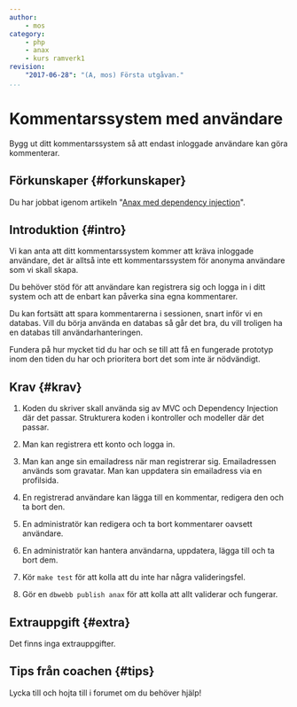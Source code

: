 ```yaml
---
author:
    - mos
category:
    - php
    - anax
    - kurs ramverk1
revision:
    "2017-06-28": "(A, mos) Första utgåvan."
...
```

Kommentarssystem med användare
===================================

Bygg ut ditt kommentarssystem så att endast inloggade användare kan göra kommenterar.

<!--more-->



Förkunskaper {#forkunskaper}
-----------------------

Du har jobbat igenom artikeln "[Anax med dependency injection](kunskap/anax-med-dependency-injection)".



Introduktion {#intro}
-----------------------

Vi kan anta att ditt kommentarssystem kommer att kräva inloggade användare, det är alltså inte ett kommentarssystem för anonyma användare som vi skall skapa.

Du behöver stöd för att användare kan registrera sig och logga in i ditt system och att de enbart kan påverka sina egna kommentarer.

Du kan fortsätt att spara kommentarerna i sessionen, snart inför vi en databas. Vill du börja använda en databas så går det bra, du vill troligen ha en databas till användarhanteringen.

Fundera på hur mycket tid du har och se till att få en fungerade prototyp inom den tiden du har och prioritera bort det som inte är nödvändigt.



Krav {#krav}
-----------------------

1. Koden du skriver skall använda sig av MVC och Dependency Injection där det passar. Strukturera koden i kontroller och modeller där det passar.

1. Man kan registrera ett konto och logga in.

1. Man kan ange sin emailadress när man registrerar sig. Emailadressen används som gravatar. Man kan uppdatera sin emailadress via en profilsida.

1. En registrerad användare kan lägga till en kommentar, redigera den och ta bort den.

1. En administratör kan redigera och ta bort kommentarer oavsett användare.

1. En administratör kan hantera användarna, uppdatera, lägga till och ta bort dem.

1. Kör `make test` för att kolla att du inte har några valideringsfel.

1. Gör en `dbwebb publish anax` för att kolla att allt validerar och fungerar.



Extrauppgift {#extra}
-----------------------

Det finns inga extrauppgifter.



Tips från coachen {#tips}
-----------------------

Lycka till och hojta till i forumet om du behöver hjälp!
